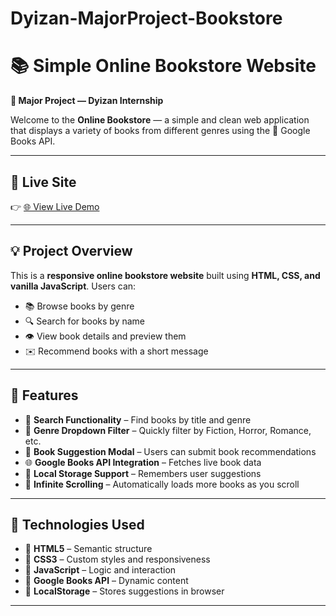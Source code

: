 # Dyizan-MajorProject-Bookstore
# 📚 Simple Online Bookstore Website

**🚀 Major Project — Dyizan Internship**

Welcome to the **Online Bookstore** — a simple and clean web application that displays a variety of books from different genres using the 📖 Google Books API.

---

## 🔗 Live Site

👉 [🌐 View Live Demo](https://yaminishriwastav.github.io/Dyizan-MajorProject-Bookstore/)  


---

## 💡 Project Overview

This is a **responsive online bookstore website** built using **HTML, CSS, and vanilla JavaScript**. Users can:

- 📚 Browse books by genre  
- 🔍 Search for books by name  
- 👁️ View book details and preview them  
- ✉️ Recommend books with a short message  

---

## 🎯 Features

- 🔎 **Search Functionality** – Find books by title and genre  
- 📂 **Genre Dropdown Filter** – Quickly filter by Fiction, Horror, Romance, etc.  
- 💌 **Book Suggestion Modal** – Users can submit book recommendations  
- 🌐 **Google Books API Integration** – Fetches live book data  
- 💾 **Local Storage Support** – Remembers user suggestions  
- 📜 **Infinite Scrolling** – Automatically loads more books as you scroll  

---

## 🧰 Technologies Used

- 🧱 **HTML5** – Semantic structure  
- 🎨 **CSS3** – Custom styles and responsiveness  
- 🧠 **JavaScript** – Logic and interaction  
- 📡 **Google Books API** – Dynamic content  
- 💽 **LocalStorage** – Stores suggestions in browser  

---
